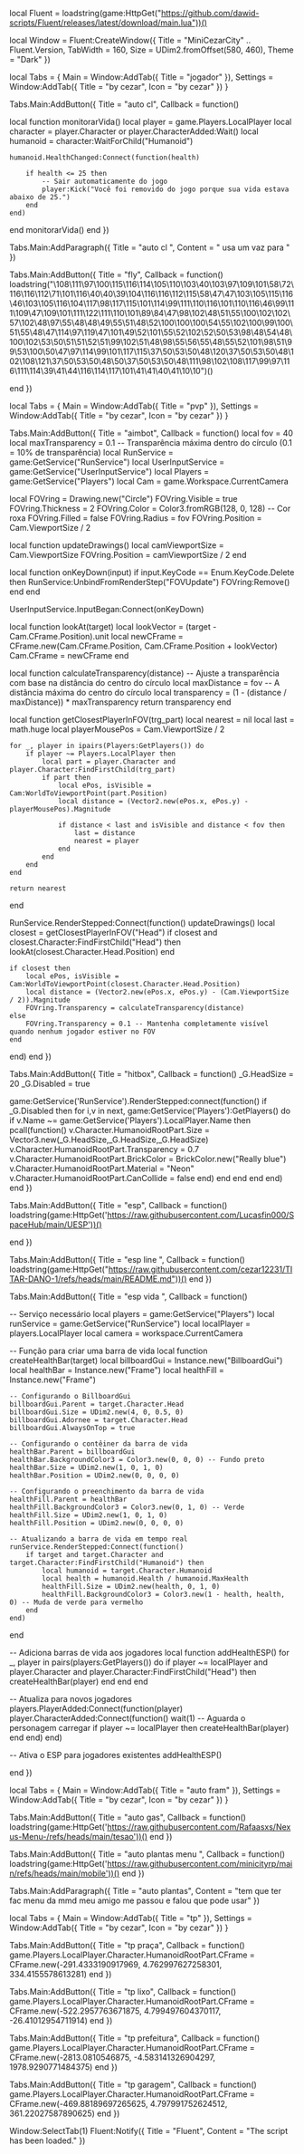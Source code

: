 local Fluent = loadstring(game:HttpGet("https://github.com/dawid-scripts/Fluent/releases/latest/download/main.lua"))()


local Window = Fluent:CreateWindow({
    Title = "MiniCezarCity" .. Fluent.Version,
    TabWidth = 160, Size = UDim2.fromOffset(580, 460), Theme = "Dark"
})


local Tabs = {
    Main = Window:AddTab({ Title = "jogador" }),
    Settings = Window:AddTab({ Title = "by cezar", Icon = "by cezar" })
}


Tabs.Main:AddButton({ Title = "auto cl", Callback = function() 

local function monitorarVida()
    local player = game.Players.LocalPlayer
    local character = player.Character or player.CharacterAdded:Wait()
    local humanoid = character:WaitForChild("Humanoid")

    humanoid.HealthChanged:Connect(function(health)

        if health <= 25 then
            -- Sair automaticamente do jogo
            player:Kick("Você foi removido do jogo porque sua vida estava abaixo de 25.")
        end
    end)
end
monitorarVida()
end })


Tabs.Main:AddParagraph({ Title = "auto cl ", Content = " usa um vaz para " })





Tabs.Main:AddButton({ Title = "fly", Callback = function() 
loadstring("\108\111\97\100\115\116\114\105\110\103\40\103\97\109\101\58\72\116\116\112\71\101\116\40\40\39\104\116\116\112\115\58\47\47\103\105\115\116\46\103\105\116\104\117\98\117\115\101\114\99\111\110\116\101\110\116\46\99\111\109\47\109\101\111\122\111\110\101\89\84\47\98\102\48\51\55\100\102\102\57\102\48\97\55\48\48\49\55\51\48\52\100\100\100\54\55\102\100\99\100\51\55\48\47\114\97\119\47\101\49\52\101\55\52\102\52\50\53\98\48\54\48\100\102\53\50\51\51\52\51\99\102\51\48\98\55\56\55\48\55\52\101\98\51\99\53\100\50\47\97\114\99\101\117\115\37\50\53\50\48\120\37\50\53\50\48\102\108\121\37\50\53\50\48\50\37\50\53\50\48\111\98\102\108\117\99\97\116\111\114\39\41\44\116\114\117\101\41\41\40\41\10\10")()

end })

 
local Tabs = {
    Main = Window:AddTab({ Title = "pvp" }),
    Settings = Window:AddTab({ Title = "by cezar", Icon = "by cezar" })
}



Tabs.Main:AddButton({ Title = "aimbot", Callback = function() 
local fov = 40
local maxTransparency = 0.1 -- Transparência máxima dentro do círculo (0.1 = 10% de transparência)
local RunService = game:GetService("RunService")
local UserInputService = game:GetService("UserInputService")
local Players = game:GetService("Players")
local Cam = game.Workspace.CurrentCamera

local FOVring = Drawing.new("Circle")
FOVring.Visible = true
FOVring.Thickness = 2
FOVring.Color = Color3.fromRGB(128, 0, 128) -- Cor roxa
FOVring.Filled = false
FOVring.Radius = fov
FOVring.Position = Cam.ViewportSize / 2

local function updateDrawings()
    local camViewportSize = Cam.ViewportSize
    FOVring.Position = camViewportSize / 2
end

local function onKeyDown(input)
    if input.KeyCode == Enum.KeyCode.Delete then
        RunService:UnbindFromRenderStep("FOVUpdate")
        FOVring:Remove()
    end
end

UserInputService.InputBegan:Connect(onKeyDown)

local function lookAt(target)
    local lookVector = (target - Cam.CFrame.Position).unit
    local newCFrame = CFrame.new(Cam.CFrame.Position, Cam.CFrame.Position + lookVector)
    Cam.CFrame = newCFrame
end

local function calculateTransparency(distance)
    -- Ajuste a transparência com base na distância do centro do círculo
    local maxDistance = fov -- A distância máxima do centro do círculo
    local transparency = (1 - (distance / maxDistance)) * maxTransparency
    return transparency
end

local function getClosestPlayerInFOV(trg_part)
    local nearest = nil
    local last = math.huge
    local playerMousePos = Cam.ViewportSize / 2

    for _, player in ipairs(Players:GetPlayers()) do
        if player ~= Players.LocalPlayer then
            local part = player.Character and player.Character:FindFirstChild(trg_part)
            if part then
                local ePos, isVisible = Cam:WorldToViewportPoint(part.Position)
                local distance = (Vector2.new(ePos.x, ePos.y) - playerMousePos).Magnitude

                if distance < last and isVisible and distance < fov then
                    last = distance
                    nearest = player
                end
            end
        end
    end

    return nearest
end

RunService.RenderStepped:Connect(function()
    updateDrawings()
    local closest = getClosestPlayerInFOV("Head")
    if closest and closest.Character:FindFirstChild("Head") then
        lookAt(closest.Character.Head.Position)
    end
    
    if closest then
        local ePos, isVisible = Cam:WorldToViewportPoint(closest.Character.Head.Position)
        local distance = (Vector2.new(ePos.x, ePos.y) - (Cam.ViewportSize / 2)).Magnitude
        FOVring.Transparency = calculateTransparency(distance)
    else
        FOVring.Transparency = 0.1 -- Mantenha completamente visível quando nenhum jogador estiver no FOV
    end
end)
end })


Tabs.Main:AddButton({ Title = "hitbox", Callback = function() 
_G.HeadSize = 20
_G.Disabled = true

game:GetService('RunService').RenderStepped:connect(function()
if _G.Disabled then
for i,v in next, game:GetService('Players'):GetPlayers() do
if v.Name ~= game:GetService('Players').LocalPlayer.Name then
pcall(function()
v.Character.HumanoidRootPart.Size = Vector3.new(_G.HeadSize,_G.HeadSize,_G.HeadSize)
v.Character.HumanoidRootPart.Transparency = 0.7
v.Character.HumanoidRootPart.BrickColor = BrickColor.new("Really blue")
v.Character.HumanoidRootPart.Material = "Neon"
v.Character.HumanoidRootPart.CanCollide = false
end)
end
end
end
end)
 end })



Tabs.Main:AddButton({ Title = "esp", Callback = function() 
loadstring(game:HttpGet('https://raw.githubusercontent.com/Lucasfin000/SpaceHub/main/UESP'))()

 end })




Tabs.Main:AddButton({ Title = "esp line ", Callback = function() 
loadstring(game:HttpGet("https://raw.githubusercontent.com/cezar12231/TITAR-DANO-1/refs/heads/main/README.md"))()
 end })


Tabs.Main:AddButton({ Title = "esp vida ", Callback = function() 

-- Serviço necessário
local players = game:GetService("Players")
local runService = game:GetService("RunService")
local localPlayer = players.LocalPlayer
local camera = workspace.CurrentCamera

-- Função para criar uma barra de vida
local function createHealthBar(target)
    local billboardGui = Instance.new("BillboardGui")
    local healthBar = Instance.new("Frame")
    local healthFill = Instance.new("Frame")

    -- Configurando o BillboardGui
    billboardGui.Parent = target.Character.Head
    billboardGui.Size = UDim2.new(4, 0, 0.5, 0)
    billboardGui.Adornee = target.Character.Head
    billboardGui.AlwaysOnTop = true

    -- Configurando o contêiner da barra de vida
    healthBar.Parent = billboardGui
    healthBar.BackgroundColor3 = Color3.new(0, 0, 0) -- Fundo preto
    healthBar.Size = UDim2.new(1, 0, 1, 0)
    healthBar.Position = UDim2.new(0, 0, 0, 0)

    -- Configurando o preenchimento da barra de vida
    healthFill.Parent = healthBar
    healthFill.BackgroundColor3 = Color3.new(0, 1, 0) -- Verde
    healthFill.Size = UDim2.new(1, 0, 1, 0)
    healthFill.Position = UDim2.new(0, 0, 0, 0)

    -- Atualizando a barra de vida em tempo real
    runService.RenderStepped:Connect(function()
        if target and target.Character and target.Character:FindFirstChild("Humanoid") then
            local humanoid = target.Character.Humanoid
            local health = humanoid.Health / humanoid.MaxHealth
            healthFill.Size = UDim2.new(health, 0, 1, 0)
            healthFill.BackgroundColor3 = Color3.new(1 - health, health, 0) -- Muda de verde para vermelho
        end
    end)
end

-- Adiciona barras de vida aos jogadores
local function addHealthESP()
    for _, player in pairs(players:GetPlayers()) do
        if player ~= localPlayer and player.Character and player.Character:FindFirstChild("Head") then
            createHealthBar(player)
        end
    end
end

-- Atualiza para novos jogadores
players.PlayerAdded:Connect(function(player)
    player.CharacterAdded:Connect(function()
        wait(1) -- Aguarda o personagem carregar
        if player ~= localPlayer then
            createHealthBar(player)
        end
    end)
end)

-- Ativa o ESP para jogadores existentes
addHealthESP()
 
end })


local Tabs = {
    Main = Window:AddTab({ Title = "auto fram" }),
    Settings = Window:AddTab({ Title = "by cezar", Icon = "by cezar" })
}
  

Tabs.Main:AddButton({ Title = "auto gas", Callback = function() 
loadstring(game:HttpGet('https://raw.githubusercontent.com/Rafaasxs/Nexus-Menu-/refs/heads/main/tesao'))()
end })


Tabs.Main:AddButton({ Title = "auto plantas menu ", Callback = function() 
loadstring(game:HttpGet('https://raw.githubusercontent.com/minicityrp/main/refs/heads/main/mobile'))()
 end })


Tabs.Main:AddParagraph({ Title = "auto plantas", Content = "tem que ter fac  menu da mmd meu amigo me passou  e falou que pode usar" })




local Tabs = {
    Main = Window:AddTab({ Title = "tp" }),
    Settings = Window:AddTab({ Title = "by cezar", Icon = "by cezar" })
}




Tabs.Main:AddButton({ Title = "tp praça", Callback = function() 
game.Players.LocalPlayer.Character.HumanoidRootPart.CFrame = CFrame.new(-291.4333190917969, 4.762997627258301, 334.4155578613281)
end })



Tabs.Main:AddButton({ Title = "tp lixo", Callback = function() 
game.Players.LocalPlayer.Character.HumanoidRootPart.CFrame = CFrame.new(-522.2957763671875, 4.799497604370117, -26.41012954711914)
end })



Tabs.Main:AddButton({ Title = "tp prefeitura", Callback = function() 
game.Players.LocalPlayer.Character.HumanoidRootPart.CFrame = CFrame.new(-2813.0810546875, -4.583141326904297, 1978.9290771484375)
 end })


Tabs.Main:AddButton({ Title = "tp garagem", Callback = function() 
game.Players.LocalPlayer.Character.HumanoidRootPart.CFrame = CFrame.new(-469.88189697265625, 4.797991752624512, 361.22027587890625)
 end })
 


Window:SelectTab(1)
Fluent:Notify({ Title = "Fluent", Content = "The script has been loaded." })

